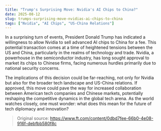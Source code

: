```yaml
---
title: "Trump's Surprising Move: Nvidia's AI Chips to China?"
date: 2025-08-12
slug: trumps-surprising-move-nvidias-ai-chips-to-china
tags: ["Nvidia", "AI Chips", "US-China Relations"]
---
```


In a surprising turn of events, President Donald Trump has indicated a willingness to allow Nvidia to sell advanced AI chips to China for a fee. This potential transaction comes at a time of heightened tensions between the US and China, particularly in the realms of technology and trade. Nvidia, a powerhouse in the semiconductor industry, has long sought approval to market its chips to Chinese firms, facing numerous hurdles primarily due to national security concerns.

The implications of this decision could be far-reaching, not only for Nvidia but also for the broader tech landscape and US-China relations. If approved, this move could pave the way for increased collaboration between American tech companies and Chinese markets, potentially reshaping the competitive dynamics in the global tech arena. As the world watches closely, one must wonder: what does this mean for the future of tech diplomacy and innovation?
> Original source: https://www.ft.com/content/0dbd7fee-66b0-4e08-916f-debfbb580f8c